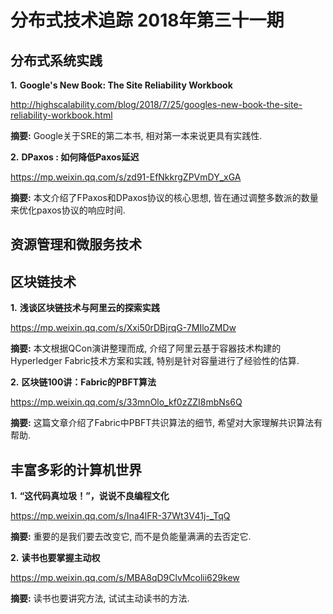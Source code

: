 # 分布式技术追踪 2018年第三十一期

## 分布式系统实践
**1.** **Google's New Book: The Site Reliability Workbook**

http://highscalability.com/blog/2018/7/25/googles-new-book-the-site-reliability-workbook.html

**摘要:** Google关于SRE的第二本书, 相对第一本来说更具有实践性.

**2.** **DPaxos : 如何降低Paxos延迟**

https://mp.weixin.qq.com/s/zd91-EfNkkrgZPVmDY_xGA

**摘要:** 本文介绍了FPaxos和DPaxos协议的核心思想, 皆在通过调整多数派的数量来优化paxos协议的响应时间.

## 资源管理和微服务技术
## 区块链技术
**1.** **浅谈区块链技术与阿里云的探索实践**

https://mp.weixin.qq.com/s/Xxi50rDBjrqG-7MIloZMDw

**摘要:** 本文根据QCon演讲整理而成, 介绍了阿里云基于容器技术构建的Hyperledger Fabric技术方案和实践, 特别是针对容量进行了经验性的估算.

**2.** **区块链100讲：Fabric的PBFT算法**

https://mp.weixin.qq.com/s/33mnOlo_kf0zZZI8mbNs6Q

**摘要:** 这篇文章介绍了Fabric中PBFT共识算法的细节, 希望对大家理解共识算法有帮助.

## 丰富多彩的计算机世界

**1.** **“这代码真垃圾！”，说说不良编程文化**

https://mp.weixin.qq.com/s/Ina4lFR-37Wt3V41j-_TqQ

**摘要:** 重要的是我们要去改变它, 而不是负能量满满的去否定它.

**2.** **读书也要掌握主动权**

https://mp.weixin.qq.com/s/MBA8qD9ClvMcolii629kew

**摘要:** 读书也要讲究方法, 试试主动读书的方法.
